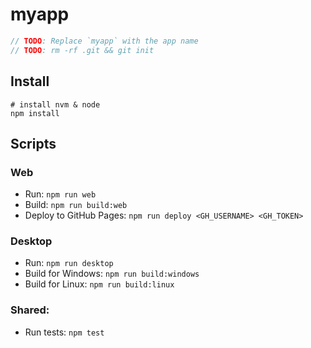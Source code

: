 # myapp

```js
// TODO: Replace `myapp` with the app name
// TODO: rm -rf .git && git init
```

## Install

```
# install nvm & node
npm install
```

## Scripts

### Web

- Run:
  `npm run web`
- Build:
  `npm run build:web`
- Deploy to GitHub Pages:
  `npm run deploy <GH_USERNAME> <GH_TOKEN>`

### Desktop

- Run:
  `npm run desktop`
- Build for Windows:
  `npm run build:windows`
- Build for Linux:
	`npm run build:linux`

### Shared:

- Run tests:
  `npm test`
